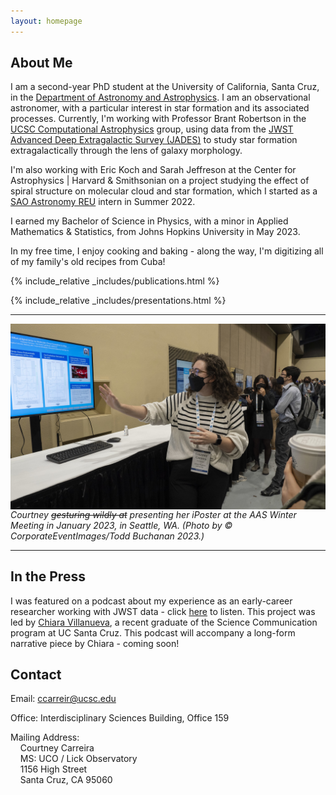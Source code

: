 ```yaml
---
layout: homepage
---
```


## About Me

I am a second-year PhD student at the University of California, Santa Cruz, in the [Department of Astronomy and Astrophysics](https://www.astro.ucsc.edu/index.html). I am an observational astronomer, with a particular interest in star formation and its associated processes. Currently, I'm working with Professor Brant Robertson in the [UCSC Computational Astrophysics](https://robertson.sites.ucsc.edu/) group, using data from the [JWST Advanced Deep Extragalactic Survey (JADES)](https://jades-survey.github.io/) to study star formation extragalactically through the lens of galaxy morphology.

I'm also working with Eric Koch and Sarah Jeffreson at the Center for Astrophysics \| Harvard & Smithsonian on a project studying the effect of spiral structure on molecular cloud and star formation, which I started as a [SAO Astronomy REU](https://www.cfa.harvard.edu/opportunities/graduate-undergraduate-programs/reu-summer-intern-program) intern in Summer 2022.

I earned my Bachelor of Science in Physics, with a minor in Applied Mathematics & Statistics, from Johns Hopkins University in May 2023.

In my free time, I enjoy cooking and baking - along the way, I'm digitizing all of my family's old recipes from Cuba!

{% include_relative _includes/publications.html %}

{% include_relative _includes/presentations.html %}

---

<img src="./assets/img/aas2023_1.jpg"
     alt="Courtney Carreira during her iPoster presentation at the AAS Winter Meeting in January 2023. She is wearing a white and black striped sweater, and gesturing at the screen behind her which displays her iPoster."
     style="float: left; margin-right: 10px;" />
*Courtney ~~gesturing wildly at~~ presenting her iPoster at the AAS Winter Meeting in January 2023, in Seattle, WA. (Photo by © CorporateEventImages/Todd Buchanan 2023.)*

---

<!-- ## Research

include link to ADS again

## Outreach & Teaching -->

## In the Press

I was featured on a podcast about my experience as an early-career researcher working with JWST data - click [here](https://soundcloud.com/scicom-slugs/conducting-science-with-jwst-as-an-early-career-researcher?in=scicom-slugs/sets/scicom-podcasts-2020-2022&si=814391b9e52c41189ccf59a323bb1d13&utm_source=clipboard&utm_medium=text&utm_campaign=social_sharing) to listen. This project was led by [Chiara Villanueva](https://www.chiaravillanueva.com/), a recent graduate of the Science Communication program at UC Santa Cruz. This podcast will accompany a long-form narrative piece by Chiara - coming soon!

## Contact

Email: [ccarreir@ucsc.edu](mailto:ccarreir@ucsc.edu)

Office: Interdisciplinary Sciences Building, Office 159

Mailing Address: <br>
&nbsp; &nbsp; Courtney Carreira <br>
&nbsp; &nbsp; MS: UCO / Lick Observatory <br>
&nbsp; &nbsp; 1156 High Street <br>
&nbsp; &nbsp; Santa Cruz, CA 95060

<!-- Science Digest info, info in layman's terms and contact about public talks -->